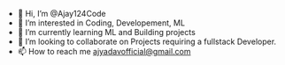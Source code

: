 - 👋 Hi, I’m @Ajay124Code
- 👀 I’m interested in Coding, Developement, ML
- 🌱 I’m currently learning ML and Building projects
- 💞️ I’m looking to collaborate on Projects requiring a fullstack Developer.
- 📫 How to reach me ajyadavofficial@gmail.com

<!---
Ajay124Code/Ajay124Code is a ✨ special ✨ repository because its `README.md` (this file) appears on your GitHub profile.
You can click the Preview link to take a look at your changes.
--->
